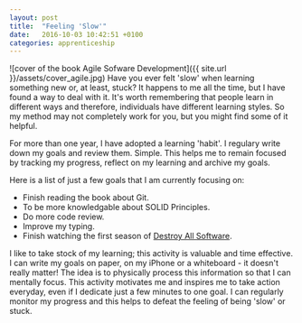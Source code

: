 ```yaml
---
layout: post
title:  "Feeling 'Slow'"
date:   2016-10-03 10:42:51 +0100
categories: apprenticeship
---
```


![cover of the book Agile Sofware Development]({{ site.url }}/assets/cover_agile.jpg)
Have you ever felt 'slow' when learning something new or, at least, stuck?
It happens to me all the time, but I have found a way to deal with it.
It's worth remembering that people learn in different ways and therefore,
individuals have different learning styles. So my method may not completely
work for you, but you might find some of it helpful.

For more than one year, I have adopted a learning 'habit'.
I regulary write down my goals and review them. Simple. This helps me
to remain focused by tracking my progress, reflect on my learning and archive
my goals.

Here is a list of just a few goals that I am currently focusing on:

- Finish reading the book about Git.
- To be more knowledgable about SOLID Principles.
- Do more code review.
- Improve my typing.
- Finish watching the first season of [Destroy All Software](https://www.destroyallsoftware.com/screencasts).

I like to take stock of my learning; this activity is valuable and time effective.
I can write my goals on paper, on my iPhone or a whiteboard - it doesn't really
matter! The idea is to physically process this information so that I can mentally
focus. This activity motivates me and inspires me to take action everyday, even
if I dedicate just a few minutes to one goal. I can regularly monitor my progress
and this helps to defeat the feeling of being 'slow' or stuck. 
